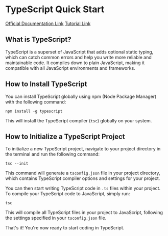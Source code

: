 # TypeScript Quick Start

[Official Documentation Link](https://www.typescriptlang.org/)
[Tutorial Link](https://youtube.com/playlist?list=PLRAV69dS1uWRPSfKzwZsIm-Axxq-LxqhW&si=wsyfacDroaqsuLi3)

## What is TypeScript?

TypeScript is a superset of JavaScript that adds optional static typing, which can catch common errors and help you write more reliable and maintainable code. It compiles down to plain JavaScript, making it compatible with all JavaScript environments and frameworks.

## How to Install TypeScript

You can install TypeScript globally using npm (Node Package Manager) with the following command:

```script
npm install -g typescript
```

This will install the TypeScript compiler (`tsc`) globally on your system.

## How to Initialize a TypeScript Project

To initialize a new TypeScript project, navigate to your project directory in the terminal and run the following command:

```script
tsc --init
```

This command will generate a `tsconfig.json` file in your project directory, which contains TypeScript compiler options and settings for your project.

You can then start writing TypeScript code in `.ts` files within your project. To compile your TypeScript code to JavaScript, simply run:

```script
tsc

```

This will compile all TypeScript files in your project to JavaScript, following the settings specified in your `tsconfig.json` file.

That's it! You're now ready to start coding in TypeScript.



